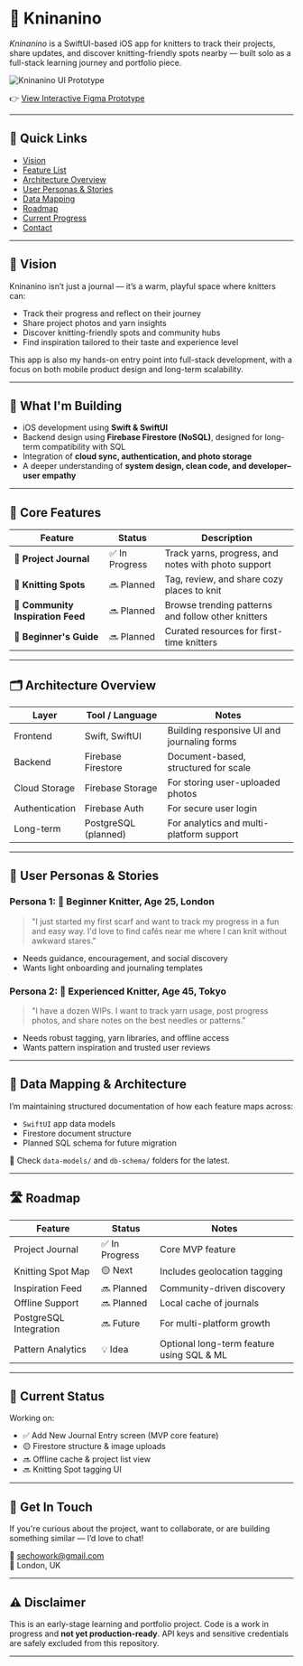 # 🧶 Kninanino

*Kninanino* is a SwiftUI-based iOS app for knitters to track their projects, share updates, and discover knitting-friendly spots nearby — built solo as a full-stack learning journey and portfolio piece.

![Kninanino UI Prototype](assets/ui-overview.png) <!-- Replace with actual image when ready -->

👉 [View Interactive Figma Prototype](https://www.figma.com/design/M3brzgGpnqhuwkHNjUoV99/Kninanino?node-id=0-1&t=5DEPAp0DmLzJJgQN-1)

---

## 🔗 Quick Links
- [Vision](#-vision)
- [Feature List](#-core-features)
- [Architecture Overview](#-architecture-overview)
- [User Personas & Stories](#-user-personas--stories)
- [Data Mapping](#-data-mapping--architecture)
- [Roadmap](#-roadmap)
- [Current Progress](#-current-status)
- [Contact](#-get-in-touch)

---

## 🧠 Vision

Kninanino isn’t just a journal — it’s a warm, playful space where knitters can:

- Track their progress and reflect on their journey
- Share project photos and yarn insights
- Discover knitting-friendly spots and community hubs
- Find inspiration tailored to their taste and experience level

This app is also my hands-on entry point into full-stack development, with a focus on both mobile product design and long-term scalability.

---

## 🔨 What I'm Building

- iOS development using **Swift & SwiftUI**
- Backend design using **Firebase Firestore (NoSQL)**, designed for long-term compatibility with SQL
- Integration of **cloud sync, authentication, and photo storage**
- A deeper understanding of **system design, clean code, and developer–user empathy**

---

## 🧵 Core Features

| Feature | Status | Description |
|---------|--------|-------------|
| 📝 **Project Journal** | ✅ In Progress | Track yarns, progress, and notes with photo support |
| 📍 **Knitting Spots** | 🔜 Planned | Tag, review, and share cozy places to knit |
| 💬 **Community Inspiration Feed** | 🔜 Planned | Browse trending patterns and follow other knitters |
| 🧭 **Beginner's Guide** | 🔜 Planned | Curated resources for first-time knitters |

---

## 🗂️ Architecture Overview

| Layer         | Tool / Language      | Notes                                     |
|---------------|----------------------|-------------------------------------------|
| Frontend      | Swift, SwiftUI        | Building responsive UI and journaling forms |
| Backend       | Firebase Firestore    | Document-based, structured for scale      |
| Cloud Storage | Firebase Storage      | For storing user-uploaded photos          |
| Authentication| Firebase Auth         | For secure user login                     |
| Long-term     | PostgreSQL (planned)  | For analytics and multi-platform support  |

---

## 👤 User Personas & Stories

### Persona 1: 🧶 Beginner Knitter, Age 25, London
> "I just started my first scarf and want to track my progress in a fun and easy way. I'd love to find cafés near me where I can knit without awkward stares."

- Needs guidance, encouragement, and social discovery
- Wants light onboarding and journaling templates

### Persona 2: 🎯 Experienced Knitter, Age 45, Tokyo
> "I have a dozen WIPs. I want to track yarn usage, post progress photos, and share notes on the best needles or patterns."

- Needs robust tagging, yarn libraries, and offline access
- Wants pattern inspiration and trusted user reviews

---

## 🧱 Data Mapping & Architecture

I’m maintaining structured documentation of how each feature maps across:

- `SwiftUI` app data models
- Firestore document structure
- Planned SQL schema for future migration

📁 Check `data-models/` and `db-schema/` folders for the latest.

---

## 🛣️ Roadmap

| Feature | Status | Notes |
|---------|--------|-------|
| Project Journal | ✅ In Progress | Core MVP feature |
| Knitting Spot Map | 🟡 Next | Includes geolocation tagging |
| Inspiration Feed | 🔜 Planned | Community-driven discovery |
| Offline Support | 🔜 Planned | Local cache of journals |
| PostgreSQL Integration | 🔜 Future | For multi-platform growth |
| Pattern Analytics | 💡 Idea | Optional long-term feature using SQL & ML |

---

## 🚧 Current Status

Working on:
- ✅ Add New Journal Entry screen (MVP core feature)
- 🟡 Firestore structure & image uploads
- 🔜 Offline cache & project list view
- 🔜 Knitting Spot tagging UI

---

## 🤝 Get In Touch

If you're curious about the project, want to collaborate, or are building something similar — I’d love to chat!

📧 sechowork@gmail.com  
📍 London, UK

---

## ⚠️ Disclaimer

This is an early-stage learning and portfolio project. Code is a work in progress and **not yet production-ready**. API keys and sensitive credentials are safely excluded from this repository.

---

